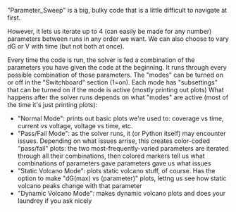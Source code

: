 "Parameter_Sweep" is a big, bulky code that is a little difficult to navigate at first.

However, it lets us iterate up to 4 (can easily be made for any number) parameters between runs in any order we want. We can also choose to vary dG or V with time (but not both at once).

Every time the code is run, the solver is fed a combination of the parameters you have given the code at the beginning. It runs through every possible combination of those parameters.
The "modes" can be turned on or off in the "Switchboard" section (1=on). Each mode has "subsettings" that can be turned on if the mode is active (mostly printing out plots)
What happens after the solver runs depends on what "modes" are active (most of the time it's just printing plots):
  - "Normal Mode":   prints out basic plots we're used to: coverage vs time, current vs voltage, voltage vs time, etc.
  - "Pass/Fail Mode":   as the solver runs, it (or Python itself) may encounter issues. Depending on what issues arrise, this creates color-coded "pass/fail" plots: the two
                        most-frequently-varied parameters are iterated through all their combinations, then colored markers tell us what combinations of parameters gave
                        parameters gave us what issues
  - "Static Volcano Mode":    plots static volcano stuff, of course. Has the option to make "dG(max) vs (parameter)" plots, lettng us see how static volcano peaks change
                              with that parameter
  - "Dynamic Volcano Mode":   makes dynamic volcano plots and does your laundrey if you ask nicely

